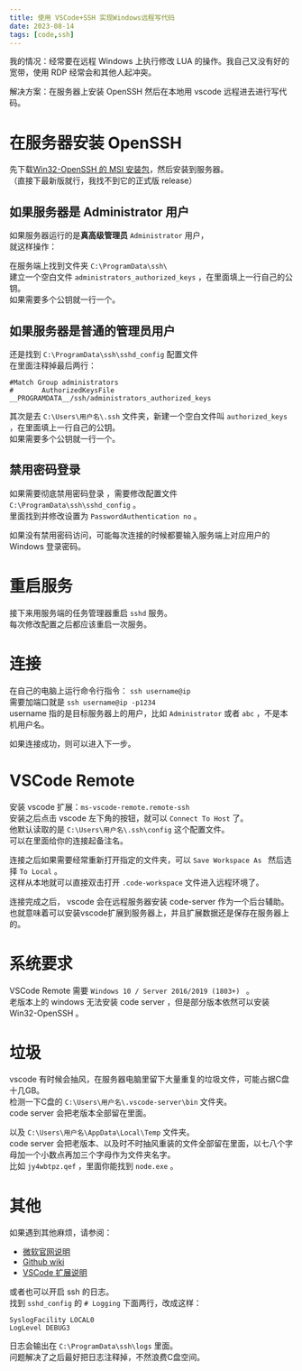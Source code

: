 ```yaml
---
title: 使用 VSCode+SSH 实现Windows远程写代码
date: 2023-08-14
tags: [code,ssh]
---
```

我的情况：经常要在远程 Windows 上执行修改 LUA 的操作。我自己又没有好的宽带，使用 RDP 经常会和其他人起冲突。   

解决方案：在服务器上安装 OpenSSH 然后在本地用 vscode 远程进去进行写代码。   

# 在服务器安装 OpenSSH
先下载[Win32-OpenSSH 的 MSI 安装包](https://github.com/PowerShell/Win32-OpenSSH/releases)，然后安装到服务器。    
（直接下最新版就行，我找不到它的正式版 release）   

## 如果服务器是 Administrator 用户
如果服务器运行的是**真高级管理员** `Administrator` 用户，   
就这样操作：    

在服务端上找到文件夹 `C:\ProgramData\ssh\`   
建立一个空白文件 `administrators_authorized_keys` ，在里面填上一行自己的公钥。   
如果需要多个公钥就一行一个。   

## 如果服务器是普通的管理员用户
还是找到 `C:\ProgramData\ssh\sshd_config` 配置文件   
在里面注释掉最后两行：   
```
#Match Group administrators
#       AuthorizedKeysFile __PROGRAMDATA__/ssh/administrators_authorized_keys
```

其次是去 `C:\Users\用户名\.ssh` 文件夹，新建一个空白文件叫 `authorized_keys` ，在里面填上一行自己的公钥。   
如果需要多个公钥就一行一个。   

## 禁用密码登录
如果需要彻底禁用密码登录 ，需要修改配置文件 `C:\ProgramData\ssh\sshd_config` 。   
里面找到并修改设置为 `PasswordAuthentication no` 。   

如果没有禁用密码访问，可能每次连接的时候都要输入服务端上对应用户的 Windows 登录密码。    

# 重启服务
接下来用服务端的任务管理器重启 `sshd` 服务。    
每次修改配置之后都应该重启一次服务。   

# 连接
在自己的电脑上运行命令行指令： `ssh username@ip`   
需要加端口就是 `ssh username@ip -p1234`   
username 指的是目标服务器上的用户，比如 `Administrator` 或者 `abc` ，不是本机用户名。   

如果连接成功，则可以进入下一步。   

# VSCode Remote
安装 vscode 扩展：`ms-vscode-remote.remote-ssh`   
安装之后点击 vscode 左下角的按钮，就可以 `Connect To Host` 了。   
他默认读取的是 `C:\Users\用户名\.ssh\config` 这个配置文件。   
可以在里面给你的连接起备注名。   

连接之后如果需要经常重新打开指定的文件夹，可以 `Save Workspace As ` 然后选择 `To Local` 。   
这样从本地就可以直接双击打开 `.code-workspace` 文件进入远程环境了。   

连接完成之后， vscode 会在远程服务器安装 code-server 作为一个后台辅助。   
也就意味着可以安装vscode扩展到服务器上，并且扩展数据还是保存在服务器上的。   

# 系统要求
VSCode Remote 需要 `Windows 10 / Server 2016/2019 (1803+) ` 。   
老版本上的 windows 无法安装 code server ，但是部分版本依然可以安装 Win32-OpenSSH 。   

# 垃圾
vscode 有时候会抽风，在服务器电脑里留下大量重复的垃圾文件，可能占据C盘十几GB。   
检测一下C盘的 `C:\Users\用户名\.vscode-server\bin` 文件夹。   
code server 会把老版本全部留在里面。   

以及 `C:\Users\用户名\AppData\Local\Temp` 文件夹。  
code server 会把老版本、以及时不时抽风重装的文件全部留在里面，以七八个字母加一个小数点再加三个字母作为文件夹名字。   
比如 `jy4wbtpz.qef` ，里面你能找到 `node.exe` 。   

# 其他
如果遇到其他麻烦，请参阅： 
- [微软官网说明](https://learn.microsoft.com/zh-cn/windows-server/administration/openssh/openssh_server_configuration) 
- [Github wiki](https://github.com/PowerShell/Win32-OpenSSH/wiki)   
- [VSCode 扩展说明](https://marketplace.visualstudio.com/items?itemName=ms-vscode-remote.remote-ssh)

或者也可以开启 ssh 的日志。   
找到 `sshd_config` 的 `# Logging` 下面两行，改成这样：   
```
SyslogFacility LOCAL0
LogLevel DEBUG3
```
日志会输出在 `C:\ProgramData\ssh\logs` 里面。   
问题解决了之后最好把日志注释掉，不然浪费C盘空间。   
 